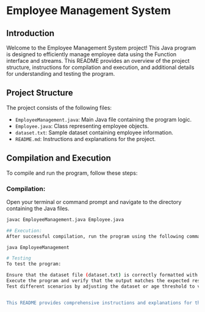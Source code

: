 # Employee Management System

## Introduction
Welcome to the Employee Management System project! This Java program is designed to efficiently manage employee data using the Function interface and streams. This README provides an overview of the project structure, instructions for compilation and execution, and additional details for understanding and testing the program.

## Project Structure
The project consists of the following files:
- `EmployeeManagement.java`: Main Java file containing the program logic.
- `Employee.java`: Class representing employee objects.
- `dataset.txt`: Sample dataset containing employee information.
- `README.md`: Instructions and explanations for the project.

## Compilation and Execution
To compile and run the program, follow these steps:

### Compilation:
Open your terminal or command prompt and navigate to the directory containing the Java files.

```bash
javac EmployeeManagement.java Employee.java

## Execution:
After successful compilation, run the program using the following command:

java EmployeeManagement

# Testing
To test the program:

Ensure that the dataset file (dataset.txt) is correctly formatted with employee information.
Execute the program and verify that the output matches the expected results.
Test different scenarios by adjusting the dataset or age threshold to validate the program's robustness. 


This README provides comprehensive instructions and explanations for the project, making it easier for users to understand, compile, and execute the program.
